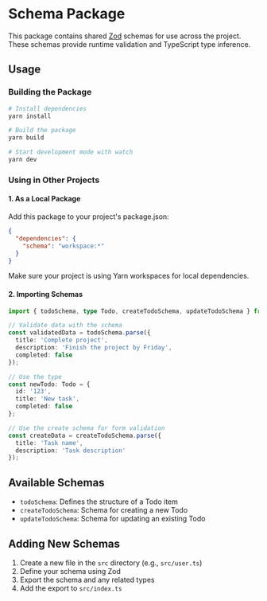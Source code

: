 # Schema Package

This package contains shared [Zod](https://github.com/colinhacks/zod) schemas for use across the project. These schemas provide runtime validation and TypeScript type inference.

## Usage

### Building the Package

```bash
# Install dependencies
yarn install

# Build the package
yarn build

# Start development mode with watch
yarn dev
```

### Using in Other Projects

#### 1. As a Local Package

Add this package to your project's package.json:

```json
{
  "dependencies": {
    "schema": "workspace:*"
  }
}
```

Make sure your project is using Yarn workspaces for local dependencies.

#### 2. Importing Schemas

```typescript
import { todoSchema, type Todo, createTodoSchema, updateTodoSchema } from 'schema';

// Validate data with the schema
const validatedData = todoSchema.parse({
  title: 'Complete project',
  description: 'Finish the project by Friday',
  completed: false
});

// Use the type
const newTodo: Todo = {
  id: '123',
  title: 'New task',
  completed: false
};

// Use the create schema for form validation
const createData = createTodoSchema.parse({
  title: 'Task name',
  description: 'Task description'
});
```

## Available Schemas

- `todoSchema`: Defines the structure of a Todo item
- `createTodoSchema`: Schema for creating a new Todo
- `updateTodoSchema`: Schema for updating an existing Todo

## Adding New Schemas

1. Create a new file in the `src` directory (e.g., `src/user.ts`)
2. Define your schema using Zod
3. Export the schema and any related types
4. Add the export to `src/index.ts` 
